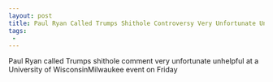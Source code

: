 ```yaml
---
layout: post
title: Paul Ryan Called Trumps Shithole Controversy Very Unfortunate Unhelpful
tags:
 -
---
```

Paul Ryan called Trumps shithole comment very unfortunate unhelpful at a University of WisconsinMilwaukee event on Friday

